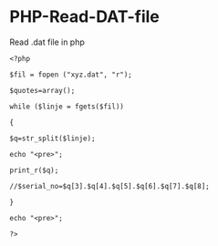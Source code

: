 # PHP-Read-DAT-file
Read .dat file in php

`<?php`

`$fil = fopen ("xyz.dat", "r");`

`$quotes=array();`

`while ($linje = fgets($fil))`

`{`

`$q=str_split($linje);`

`echo "<pre>";`

`print_r($q);`

`//$serial_no=$q[3].$q[4].$q[5].$q[6].$q[7].$q[8];`

`}`

`echo "<pre>";`

`?>`

